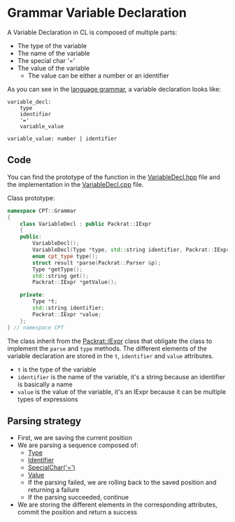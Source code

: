 # Grammar Variable Declaration

A Variable Declaration in CL is composed of multiple parts:
- The type of the variable
- The name of the variable
- The special char '='
- The value of the variable
    - The value can be either a number or an identifier

As you can see in the [language grammar](../../usage/Grammar.md), a variable declaration looks like:

```
variable_decl:
    type
    identifier
    '='
    variable_value

variable_value: number | identifier
```

## Code

You can find the prototype of the function in the [VariableDecl.hpp](../../../src/CPT/Grammar/VariableDecl.hpp) file and the implementation in the [VariableDecl.cpp](VariableDecl.cpp) file.

Class prototype:
```hpp
namespace CPT::Grammar
{
    class VariableDecl : public Packrat::IExpr
    {
    public:
        VariableDecl();
        VariableDecl(Type *type, std::string identifier, Packrat::IExpr *value);
        enum cpt_type type();
        struct result *parse(Packrat::Parser &p);
        Type *getType();
        std::string get();
        Packrat::IExpr *getValue();

    private:
        Type *t;
        std::string identifier;
        Packrat::IExpr *value;
    };
} // namespace CPT
```

The class inherit from the [Packrat::IExpr](../Packrat/IExpr.md) class that obligate the class to implement the `parse` and `type` methods. The different elements of the variable declaration are stored in the `t`, `identifier` and `value` attributes.
- `t` is the type of the variable
- `identifier` is the name of the variable, it's a string because an identifier is basically a name
- `value` is the value of the variable, it's an IExpr because it can be multiple types of expressions

## Parsing strategy

- First, we are saving the current position
- We are parsing a sequence composed of:
    - [Type](Type.md)
    - [Identifier](Identifier.md)
    - [SpecialChar('=')](SpecialChar.md)
    - [Value](Value.md)
    - If the parsing failed, we are rolling back to the saved position and returning a failure
    - If the parsing succeeded, continue
- We are storing the different elements in the corresponding attributes, commit the position and return a success
